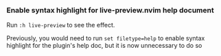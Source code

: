 ### Enable syntax highlight for live-preview.nvim help document

Run `:h live-preview` to see the effect.

Previously, you would need to run `set filetype=help` to enable syntax highlight for the plugin's help doc, but it is now unnecessary to do so

